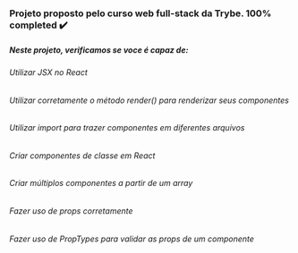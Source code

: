 ### Projeto proposto pelo curso web full-stack da Trybe. 100% completed ✔️

##### Neste projeto, verificamos se voce é capaz de:

###### Utilizar JSX no React
###### Utilizar corretamente o método render() para renderizar seus componentes
###### Utilizar import para trazer componentes em diferentes arquivos
###### Criar componentes de classe em React
###### Criar múltiplos componentes a partir de um array
###### Fazer uso de props corretamente
###### Fazer uso de PropTypes para validar as props de um componente
